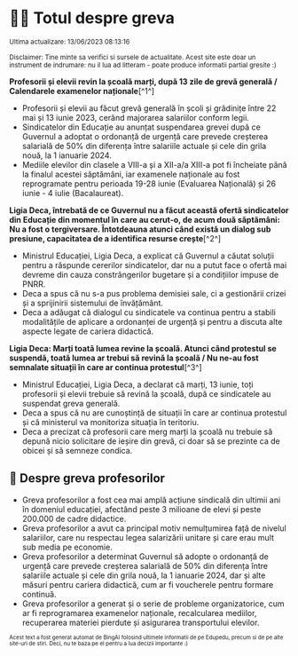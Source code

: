 # 👩‍🏫 Totul despre greva
<sub>Ultima actualizare: 13/06/2023 08:13:16</sub>

<sub>Disclaimer: Tine minte sa verifici si sursele de actualitate. Acest site este doar un instrument de indrumare: nu il lua ad litteram - poate produce informatii partial gresite :)</sub>

**Profesorii și elevii revin la școală marți, după 13 zile de grevă generală / Calendarele examenelor naționale**[^1^]

- Profesorii și elevii au făcut grevă generală în școli și grădinițe între 22 mai și 13 iunie 2023, cerând majorarea salariilor conform legii.
- Sindicatelor din Educație au anunțat suspendarea grevei după ce Guvernul a adoptat o ordonanță de urgență care prevede creșterea salarială de 50% din diferența între salariile actuale și cele din grila nouă, la 1 ianuarie 2024.
- Mediile elevilor din clasele a VIII-a și a XII-a/a XIII-a pot fi încheiate până la finalul acestei săptămâni, iar examenele naționale au fost reprogramate pentru perioada 19-28 iunie (Evaluarea Națională) și 26 iunie - 4 iulie (Bacalaureat).

**Ligia Deca, întrebată de ce Guvernul nu a făcut această ofertă sindicatelor din Educație din momentul în care au cerut-o, de acum două săptămâni: Nu a fost o tergiversare. Întotdeauna atunci când există un dialog sub presiune, capacitatea de a identifica resurse crește**[^2^]

- Ministrul Educației, Ligia Deca, a explicat că Guvernul a căutat soluții pentru a răspunde cererilor sindicatelor, dar nu a putut face o ofertă mai devreme din cauza constrângerilor bugetare și a condițiilor impuse de PNRR.
- Deca a spus că nu s-a pus problema demisiei sale, ci a gestionării crizei și a sprijinirii sistemului de învățământ.
- Deca a adăugat că dialogul cu sindicatele va continua pentru a stabili modalitățile de aplicare a ordonanței de urgență și pentru a discuta alte aspecte legate de cariera didactică.

**Ligia Deca: Marți toată lumea revine la școală. Atunci când protestul se suspendă, toată lumea ar trebui să revină la școală / Nu ne-au fost semnalate situații în care ar continua protestul**[^3^]

- Ministrul Educației, Ligia Deca, a declarat că marți, 13 iunie, toți profesorii și elevii trebuie să revină la școală, după ce sindicatele au suspendat greva generală.
- Deca a spus că nu are cunoștință de situații în care ar continua protestul și că ministerul va monitoriza situația în teritoriu.
- Deca a precizat că profesorii care merg marți la școală nu trebuie să depună nicio solicitare de ieșire din grevă, ci doar să se prezinte ca de obicei și să semneze condica.

## 🏫 Despre greva profesorilor

- Greva profesorilor a fost cea mai amplă acțiune sindicală din ultimii ani în domeniul educației, afectând peste 3 milioane de elevi și peste 200.000 de cadre didactice.
- Greva profesorilor a avut ca principal motiv nemulțumirea față de nivelul salariilor, care nu respectau legea salarizării unitare și care erau mult sub media pe economie.
- Greva profesorilor a determinat Guvernul să adopte o ordonanță de urgență care prevede creșterea salarială de 50% din diferența între salariile actuale și cele din grila nouă, la 1 ianuarie 2024, dar și alte măsuri pentru cariera didactică, cum ar fi voucherele pentru formare continuă.
- Greva profesorilor a generat și o serie de probleme organizatorice, cum ar fi reprogramarea examenelor naționale, recalcularea mediilor, recuperarea materiei pierdute și asigurarea transportului elevilor.


<sub><sub>Acest text a fost generat automat de BingAI folosind ultimele informatii de pe Edupedu, precum si de pe alte site-uri de stiri. Deci, nu te baza pe el pentru a lua decizii importante :)</sub></sub>